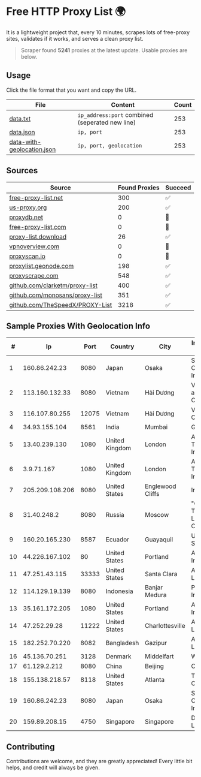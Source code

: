 
# Free HTTP Proxy List 🌍

It is a lightweight project that, every 10 minutes, scrapes lots of free-proxy sites, validates if it works, and serves a clean proxy list.


> Scraper found **5241** proxies at the latest update. Usable proxies are below.

## Usage

Click the file format that you want and copy the URL.


|File|Content|Count|
|----|-------|-----|
|[data.txt](https://raw.githubusercontent.com/themiralay/Proxy-List-World/master/data.txt)|`ip_address:port` combined (seperated new line)|253|
|[data.json](https://raw.githubusercontent.com/themiralay/Proxy-List-World/master/data.json)|`ip, port`|253|
|[data-with-geolocation.json](https://raw.githubusercontent.com/themiralay/Proxy-List-World/master/data-with-geolocation.json)|`ip, port, geolocation`|253|

## Sources

|Source|Found Proxies|Succeed|
|------|-------------|-------|
|[free-proxy-list.net](https://free-proxy-list.net)|300|✅|
|[us-proxy.org](https://www.us-proxy.org)|200|✅|
|[proxydb.net](http://proxydb.net)|0|🚫|
|[free-proxy-list.com](https://free-proxy-list.com/?page=&port=&type%5B%5D=http&type%5B%5D=https&up_time=0&search=Search)|0|🚫|
|[proxy-list.download](https://www.proxy-list.download/HTTP)|26|✅|
|[vpnoverview.com](https://vpnoverview.com/privacy/anonymous-browsing/free-proxy-servers)|0|🚫|
|[proxyscan.io](https://www.proxyscan.io)|0|🚫|
|[proxylist.geonode.com](https://proxylist.geonode.com/api/proxy-list?limit=300&page=1&sort_by=lastChecked&sort_type=desc&protocols=http,https)|198|✅|
|[proxyscrape.com](https://api.proxyscrape.com/v2/?request=displayproxies&protocol=http&timeout=10000&country=all&ssl=all&anonymity=all)|548|✅|
|[github.com/clarketm/proxy-list](https://raw.githubusercontent.com/clarketm/proxy-list/master/proxy-list-raw.txt)|400|✅|
|[github.com/monosans/proxy-list](https://raw.githubusercontent.com/monosans/proxy-list/main/proxies/http.txt)|351|✅|
|[github.com/TheSpeedX/PROXY-List](https://raw.githubusercontent.com/TheSpeedX/PROXY-List/master/http.txt)|3218|✅|


## Sample Proxies With Geolocation Info

|#|Ip|Port|Country|City|Internet Service Provider|
|-|--|----|-------|----|-------------------------|
|1|160.86.242.23|8080|Japan|Osaka|Sony Network Communications Inc|
|2|113.160.132.33|8080|Vietnam|Hải Dương|VietNam Post and Telecom Corporation|
|3|116.107.80.255|12075|Vietnam|Hải Dương|Viettel Corporation|
|4|34.93.155.104|8561|India|Mumbai|Google LLC|
|5|13.40.239.130|1080|United Kingdom|London|Amazon Technologies Inc.|
|6|3.9.71.167|1080|United Kingdom|London|Amazon Technologies Inc.|
|7|205.209.108.206|8080|United States|Englewood Cliffs|Interserver, Inc|
|8|31.40.248.2|8080|Russia|Moscow|"Cloud Technologies" LLC trading as Cloud.ru|
|9|160.20.165.230|8587|Ecuador|Guayaquil|Ufinet Panama S.A.|
|10|44.226.167.102|80|United States|Portland|Amazon.com, Inc.|
|11|47.251.43.115|33333|United States|Santa Clara|Alibaba Cloud LLC|
|12|114.129.19.139|8080|Indonesia|Banjar Medura|PT Hipernet Indodata|
|13|35.161.172.205|1080|United States|Portland|Amazon.com, Inc.|
|14|47.252.29.28|11222|United States|Charlottesville|Alibaba.com LLC|
|15|182.252.70.220|8082|Bangladesh|Gazipur|Agni Systems Limited|
|16|45.136.70.251|3128|Denmark|Middelfart|Webdock.io ApS|
|17|61.129.2.212|8080|China|Beijing|CHINANET|
|18|155.138.218.57|8118|United States|Atlanta|The Constant Company|
|19|160.86.242.23|8080|Japan|Osaka|Sony Network Communications Inc|
|20|159.89.208.15|4750|Singapore|Singapore|DigitalOcean, LLC|



## Contributing

Contributions are welcome, and they are greatly appreciated! Every
little bit helps, and credit will always be given.

